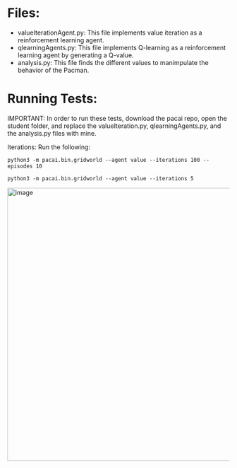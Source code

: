 # Files:
- valueIterationAgent.py: This file implements value iteration as a reinforcement learning agent.
- qlearningAgents.py: This file implements Q-learning as a reinforcement learning agent by generating a Q-value.
- analysis.py: This file finds the different values to manimpulate the behavior of the Pacman.

# Running Tests:
IMPORTANT: In order to run these tests, download the pacai repo, open the student folder, and replace the valueIteration.py, qlearningAgents.py, and the analysis.py files with mine.

Iterations: Run the following:

```python3 -m pacai.bin.gridworld --agent value --iterations 100 --episodes 10```

```python3 -m pacai.bin.gridworld --agent value --iterations 5```

<img width="618" alt="image" src="https://github.com/christy-jose01/Pacman-AI/assets/77473804/7a8aa471-6091-4aad-b566-4192f58f0e1a">

